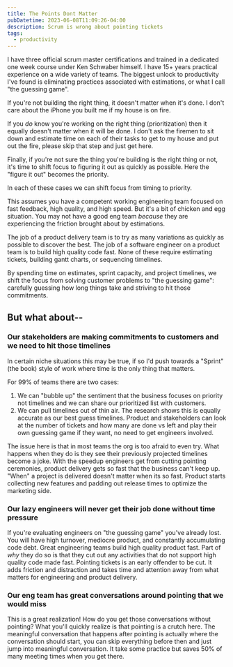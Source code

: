 ```yaml
---
title: The Points Dont Matter
pubDatetime: 2023-06-08T11:09:26-04:00
description: Scrum is wrong about pointing tickets
tags:
  - productivity
---
```


I have three official scrum master certifications and trained in a dedicated one week course under
Ken Schwaber himself. I have 15+ years practical experience on a wide variety of teams. The biggest
unlock to productivity I've found is eliminating practices associated with estimations, or what I
call "the guessing game".

If you're not building the right thing, it doesn't matter when it's done. I don't care about the
iPhone you built me if my house is on fire.

If you _do_ know you're working on the right thing (prioritization) then it equally doesn't matter
when it will be done. I don't ask the firemen to sit down and estimate time on each of their tasks
to get to my house and put out the fire, please skip that step and just get here.

Finally, if you're not sure the thing you're building is the right thing or not, it's time to shift
focus to figuring it out as quickly as possible. Here the "figure it out" becomes the priority.

In each of these cases we can shift focus from timing to priority.

This assumes you have a competent working engineering team focused on fast feedback, high quality,
and high speed. But it's a bit of chicken and egg situation. You may not have a good eng team
_because_ they are experiencing the friction brought about by estimations.

The job of a product delivery team is to try as many variations as quickly as possible to discover
the best. The job of a software engineer on a product team is to build high quality code fast. None
of these require estimating tickets, building gantt charts, or sequencing timelines.

By spending time on estimates, sprint capacity, and project timelines, we shift the focus from
solving customer problems to "the guessing game": carefully guessing how long things take and
striving to hit those commitments.

## But what about--

### Our stakeholders are making commitments to customers and we need to hit those timelines

In certain niche situations this may be true, if so I'd push towards a "Sprint" (the book) style of
work where time is the only thing that matters.

For 99% of teams there are two cases:

1. We can "bubble up" the sentiment that the business focuses on priority not timelines and we can
   share our prioritized list with customers.
2. We can pull timelines out of thin air. The research shows this is equally accurate as our best
   guess timelines. Product and stakeholders can look at the number of tickets and how many are done
   vs left and play their own guessing game if they want, no need to get engineers involved.

The issue here is that in most teams the org is too afraid to even try. What happens when they do is
they see their previously projected timelines become a joke. With the speedup engineers get from
cutting pointing ceremonies, product delivery gets so fast that the business can't keep up. "When" a
project is delivered doesn't matter when its so fast. Product starts collecting new features and
padding out release times to optimize the marketing side.

### Our lazy engineers will never get their job done without time pressure

If you're evaluating engineers on "the guessing game" you've already lost. You will have high
turnover, mediocre product, and constantly accumulating code debt. Great engineering teams build
high quality product fast. Part of _why_ they do so is that they cut out any activities that do not
support high quality code made fast. Pointing tickets is an early offender to be cut. It adds
friction and distraction and takes time and attention away from what matters for engineering and
product delivery.

### Our eng team has great conversations around pointing that we would miss

This is a great realization! How do you get those conversations without pointing? What you'll
quickly realize is that pointing is a crutch here. The meaningful conversation that happens after
pointing is actually where the conversation should start, you can skip everything before then and
just jump into meaningful conversation. It take some practice but saves 50% of many meeting times
when you get there.
